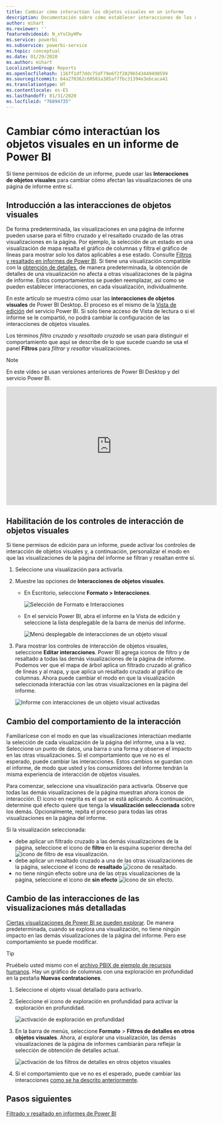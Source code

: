 ```yaml
---
title: Cambiar cómo interactúan los objetos visuales en un informe
description: Documentación sobre cómo establecer interacciones de los objetos visuales en un informe de Microsoft Power BI y en un informe de Power BI Desktop.
author: mihart
ms.reviewer: ''
featuredvideoid: N_xYsCbyHPw
ms.service: powerbi
ms.subservice: powerbi-service
ms.topic: conceptual
ms.date: 01/29/2020
ms.author: mihart
LocalizationGroup: Reports
ms.openlocfilehash: 116ff1df7ddc75df79e6f2f28296543449498599
ms.sourcegitcommit: 64a270362c60581a385af7fbc31394e3ebcaca41
ms.translationtype: HT
ms.contentlocale: es-ES
ms.lasthandoff: 01/31/2020
ms.locfileid: "76894735"
---
```

# <a name="change-how-visuals-interact-in-a-power-bi-report"></a>Cambiar cómo interactúan los objetos visuales en un informe de Power BI
Si tiene permisos de edición de un informe, puede usar las **Interacciones de objetos visuales** para cambiar cómo afectan las visualizaciones de una página de informe entre sí. 

## <a name="introduction-to-visual-interactions"></a>Introducción a las interacciones de objetos visuales
De forma predeterminada, las visualizaciones en una página de informe pueden usarse para el filtro cruzado y el resaltado cruzado de las otras visualizaciones en la página.
Por ejemplo, la selección de un estado en una visualización de mapa resalta el gráfico de columnas y filtra el gráfico de líneas para mostrar solo los datos aplicables a ese estado.
Consulte [Filtros y resaltado en informes de Power BI](power-bi-reports-filters-and-highlighting.md). Si tiene una visualización compatible con la [obtención de detalles](consumer/end-user-drill.md), de manera predeterminada, la obtención de detalles de una visualización no afecta a otras visualizaciones de la página de informe. Estos comportamientos se pueden reemplazar, así como se pueden establecer interacciones, en cada visualización, individualmente.

En este artículo se muestra cómo usar las **interacciones de objetos visuales** de Power BI Desktop. El proceso es el mismo de la [Vista de edición](service-interact-with-a-report-in-editing-view.md) del servicio Power BI. Si solo tiene acceso de Vista de lectura o si el informe se le compartió, no podrá cambiar la configuración de las interacciones de objetos visuales.

Los términos *filtro cruzado* y *resaltado cruzado* se usan para distinguir el comportamiento que aquí se describe de lo que sucede cuando se usa el panel **Filtros** para *filtrar* y *resaltar* visualizaciones.  

> [!NOTE]
> En este vídeo se usan versiones anteriores de Power BI Desktop y del servicio Power BI. 
>
>

<iframe width="560" height="315" src="https://www.youtube.com/embed/N_xYsCbyHPw?list=PL1N57mwBHtN0JFoKSR0n-tBkUJHeMP2cP" frameborder="0" allowfullscreen></iframe>


## <a name="enable-the-visual-interaction-controls"></a>Habilitación de los controles de interacción de objetos visuales
Si tiene permisos de edición para un informe, puede activar los controles de interacción de objetos visuales y, a continuación, personalizar el modo en que las visualizaciones de la página del informe se filtran y resaltan entre sí. 

1. Seleccione una visualización para activarla.  
2. Muestre las opciones de **Interacciones de objetos visuales**.
    

    - En Escritorio, seleccione **Formato > Interacciones**.

        ![Selección de Formato e Interacciones](media/service-reports-visual-interactions/power-bi-interaction.png)

    - En el servicio Power BI, abra el informe en la Vista de edición y seleccione la lista desplegable de la barra de menús del informe.

        ![Menú desplegable de interacciones de un objeto visual](media/service-reports-visual-interactions/power-bi-service.png)

3. Para mostrar los controles de interacción de objetos visuales, seleccione **Editar interacciones**. Power BI agrega iconos de filtro y de resaltado a todas las demás visualizaciones de la página de informe. Podemos ver que el mapa de árbol aplica un filtrado cruzado al gráfico de líneas y al mapa, y que aplica un resaltado cruzado al gráfico de columnas. Ahora puede cambiar el modo en que la visualización seleccionada interactúa con las otras visualizaciones en la página del informe.
   
    ![Informe con interacciones de un objeto visual activadas](media/service-reports-visual-interactions/power-bi-turn-on.png)


## <a name="change-the-interaction-behavior"></a>Cambio del comportamiento de la interacción
Familiarícese con el modo en que las visualizaciones interactúan mediante la selección de cada visualización de la página del informe, una a la vez.  Seleccione un punto de datos, una barra o una forma y observe el impacto en las otras visualizaciones. Si el comportamiento que ve no es el esperado, puede cambiar las interacciones. Estos cambios se guardan con el informe, de modo que usted y los consumidores del informe tendrán la misma experiencia de interacción de objetos visuales.


Para comenzar, seleccione una visualización para activarla.  Observe que todas las demás visualizaciones de la página muestran ahora iconos de interacción. El icono en negrita es el que se está aplicando. A continuación, determine qué efecto quiere que tenga la **visualización seleccionada** sobre los demás.  Opcionalmente, repita el proceso para todas las otras visualizaciones en la página del informe.

Si la visualización seleccionada:
   
   * debe aplicar un filtrado cruzado a las demás visualizaciones de la página, seleccione el icono de **filtro** en la esquina superior derecha del ![icono de filtro](media/service-reports-visual-interactions/power-bi-filter-icon.png) de esa visualización.
   * debe aplicar un resaltado cruzado a una de las otras visualizaciones de la página, seleccione el icono de **resaltado** ![icono de resaltado](media/service-reports-visual-interactions/power-bi-highlight-icon.png).
   * no tiene ningún efecto sobre una de las otras visualizaciones de la página, seleccione el icono de **sin efecto** ![icono de sin efecto](media/service-reports-visual-interactions/power-bi-no-impact.png).

## <a name="change-the-interactions-of-drillable-visualizations"></a>Cambio de las interacciones de las visualizaciones más detalladas
[Ciertas visualizaciones de Power BI se pueden explorar](consumer/end-user-drill.md). De manera predeterminada, cuando se explora una visualización, no tiene ningún impacto en las demás visualizaciones de la página del informe. Pero ese comportamiento se puede modificar. 

> [!TIP]
> Pruébelo usted mismo con el [archivo PBIX de ejemplo de recursos humanos](https://download.microsoft.com/download/6/9/5/69503155-05A5-483E-829A-F7B5F3DD5D27/Human%20Resources%20Sample%20PBIX.pbix). Hay un gráfico de columnas con una exploración en profundidad en la pestaña **Nuevas contrataciones**.
>

1. Seleccione el objeto visual detallado para activarlo. 

2. Seleccione el icono de exploración en profundidad para activar la exploración en profundidad.

    ![activación de exploración en profundidad](media/service-reports-visual-interactions/power-bi-drill-down.png)

2. En la barra de menús, seleccione **Formato** > **Filtros de detalles en otros objetos visuales**.  Ahora, al explorar una visualización, las demás visualizaciones de la página de informes cambiarán para reflejar la selección de obtención de detalles actual. 

    ![activación de los filtros de detalles en otros objetos visuales](media/service-reports-visual-interactions/power-bi-drill.png)

3. Si el comportamiento que ve no es el esperado, puede cambiar las interacciones [como se ha descrito anteriormente](#change-the-interaction-behavior).
    
## <a name="next-steps"></a>Pasos siguientes
[Filtrado y resaltado en informes de Power BI](power-bi-reports-filters-and-highlighting.md)